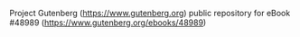 Project Gutenberg (https://www.gutenberg.org) public repository for eBook #48989 (https://www.gutenberg.org/ebooks/48989)
